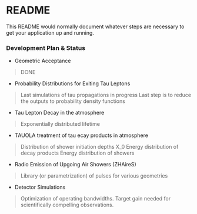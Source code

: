 # README #

This README would normally document whatever steps are necessary to get your application up and running.

### Development Plan & Status ###

* Geometric Acceptance
> DONE
* Probability Distributions for Exiting Tau Leptons
> Last simulations of tau propagations in progress
> Last step is to reduce the outputs to probability density functions
* Tau Lepton Decay in the atmosphere
> Exponentially distributed lifetime
* TAUOLA treatment of tau ecay products in atmosphere
> Distribution of shower initiation depths X_0
> Energy distribution of decay products
> Energy distribution of showers 
* Radio Emission of Upgoing Air Showers (ZHAireS)
> Library (or parametrization) of pulses for various geometries
* Detector Simulations
> Optimization of operating bandwidths.
> Target gain needed for scientifically compelling observations.





